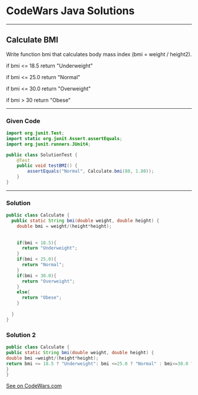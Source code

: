 # CodeWars Java Solutions

---

## Calculate BMI

Write function bmi that calculates body mass index (bmi = weight / height2).

if bmi <= 18.5 return "Underweight"

if bmi <= 25.0 return "Normal"

if bmi <= 30.0 return "Overweight"

if bmi > 30 return "Obese"


---

### Given Code

```Java
import org.junit.Test;
import static org.junit.Assert.assertEquals;
import org.junit.runners.JUnit4;

public class SolutionTest {
    @Test
    public void testBMI() {
        assertEquals("Normal", Calculate.bmi(80, 1.80));
    }
}

```

---

### Solution

``` Java
public class Calculate {
  public static String bmi(double weight, double height) {
    double bmi = weight/(height*height);
    
    
    if(bmi < 18.5){
      return "Underweight";
    }
    if(bmi < 25.0){
      return "Normal";
    }
    if(bmi < 30.0){
      return "Overweight";
    }
    else{
      return "Obese";
    }
    
  }
}
```

### Solution 2

``` Java
public class Calculate {
public static String bmi(double weight, double height) {
double bmi =weight/(height*height);
return bmi <= 18.5 ? "Underweight": bmi <=25.0 ? "Normal" : bmi<=30.0 ? "Overweight" : "Obese";
}
}
```

[See on CodeWars.com](https://www.codewars.com/kata/57a429e253ba3381850000fb/train/java)